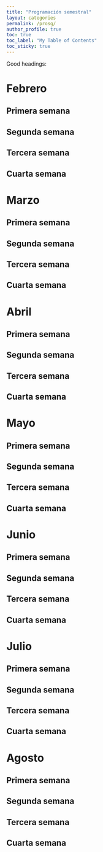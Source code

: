 ```yaml
---
title: "Programación semestral"
layout: categories
permalink: /prosg/
author_profile: true
toc: true
toc_label: "My Table of Contents"
toc_sticky: true
---
```

Good headings:

# Febrero
## Primera semana
## Segunda semana
## Tercera semana
## Cuarta semana
# Marzo
## Primera semana
## Segunda semana
## Tercera semana
## Cuarta semana
# Abril
## Primera semana
## Segunda semana
## Tercera semana
## Cuarta semana
# Mayo
## Primera semana
## Segunda semana
## Tercera semana
## Cuarta semana
# Junio
## Primera semana
## Segunda semana
## Tercera semana
## Cuarta semana
# Julio
## Primera semana
## Segunda semana
## Tercera semana
## Cuarta semana
# Agosto
## Primera semana
## Segunda semana
## Tercera semana
## Cuarta semana